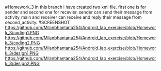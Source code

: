 #Homework_3
in this branch i have created two xml file. first one is for sender and second one for recevier. sender can send their message from activity_main and receiver can receive 
and reply their message from second_activity.
#SCREENSHOT
https://github.com/Milanbhantana254/Android_lab_exercise/blob/Homework_3/coding1.PNG
https://github.com/Milanbhantana254/Android_lab_exercise/blob/Homework_3/coding2.PNG
https://github.com/Milanbhantana254/Android_lab_exercise/blob/Homework_3/design1.PNG
https://github.com/Milanbhantana254/Android_lab_exercise/blob/Homework_3/design2.PNG
